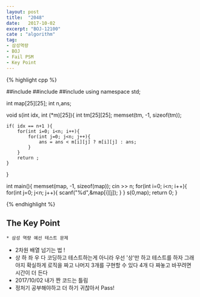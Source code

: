 ```yaml
---
layout: post
title:  "2048"
date:   2017-10-02
excerpt: "BOJ-12100"
cate : "algorithm"
tag:
- 삼성역량 
- BOJ
- Fail PSM
- Key Point
---
```


{% highlight cpp %}

##include <iostream>
##include <algorithm>
##include <cstring>
using namespace std;

int map[25][25];
int n,ans;

void s(int idx, int (*m)[25]){
    int tm[25][25];
    memset(tm, -1, sizeof(tm));
    
    if( idx == n+1 ){
        for(int i=0; i<n; i++){
            for(int j=0; j<n; j++){
                ans = ans < m[i][j] ? m[i][j] : ans;
            }
        }
        return ;
    }
}

int main(){
    memset(map, -1, sizeof(map));
    cin >> n;
    for(int i=0; i<n; i++){
        for(int j=0; j<n; j++){
            scanf("%d",&map[i][j]);
        }
    }
    s(0,map);
    return 0;
}

{% endhighlight %}


## The Key Point
    * 삼성 역량 예선 테스트 문제
 - 2차원 배열 넘기는 법 !
 - 상 하 좌 우 다 코딩하고 테스트하는게 아니라
     우선 '상'만 하고 테스트를 하자
     그래야지 확실하게 로직을 짜고 나머지 3개를 구현할 수 있다
     4개 다 짜놓고 바꾸려면 시간이 더 든다
 - 2017/10/02 내가 짠 코드는 틀림
 - 정처기 공부해야하고 더 하기 귀찮아서 Pass!


